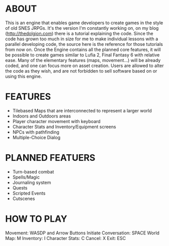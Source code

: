 ﻿ABOUT
=====

This is an engine that enables game developers to create games in the style of old SNES JRPGs. It's the version I'm constantly working on, on my blog (http://thedolgion.com) there is a tutorial explaining the code. Since the code has grown too much in size for me to make individual lessons with a parallel developing code, the source here is the reference for those tutorials from now on. Once the Engine contains all the planned core features, it will be possible to create games similar to Lufia 2, Final Fantasy 6 with relative ease. Many of the elementary features (maps, movement...) will be already coded, and one can focus more on asset creation. Users are allowed to alter the code as they wish, and are not forbidden to sell software based on or using this engine.

FEATURES
========

* Tilebased Maps that are interconnected to represent a larger world
* Indoors and Outdoors areas
* Player character movement with keyboard
* Character Stats and Inventory/Equipment screens
* NPCs with pathfinding
* Multiple-Choice Dialog

PLANNED FEATUERS
================

* Turn-based combat
* Spells/Magic
* Journaling system
* Quests
* Scripted Events
* Cutscenes

HOW TO PLAY
===========

Movement: WASDP and Arrow Buttons
Initiate Conversation: SPACE
World Map: M
Inventory: I
Character Stats: C
Cancel: X
Exit: ESC